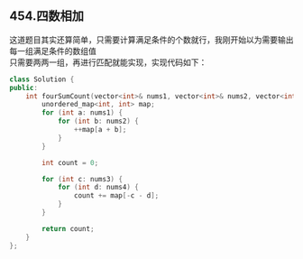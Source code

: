## 454.四数相加
这道题目其实还算简单，只需要计算满足条件的个数就行，我刚开始以为需要输出每一组满足条件的数组值  
只需要两两一组，再进行匹配就能实现，实现代码如下：
```c++
class Solution {
public:
    int fourSumCount(vector<int>& nums1, vector<int>& nums2, vector<int>& nums3, vector<int>& nums4) {
        unordered_map<int, int> map;
        for (int a: nums1) {
            for (int b: nums2) {
                ++map[a + b];
            }
        }

        int count = 0;

        for (int c: nums3) {
            for (int d: nums4) {
                count += map[-c - d];        
            }
        }

        return count;
    }
};
```
